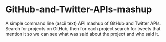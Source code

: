 # GitHub-and-Twitter-APIs-mashup
A simple command line (ascii text) API mashup of GitHub and Twitter APIs. Search for projects on GitHub, then for each project search for tweets that mention it  so we can see what was said about the project and who said it.
